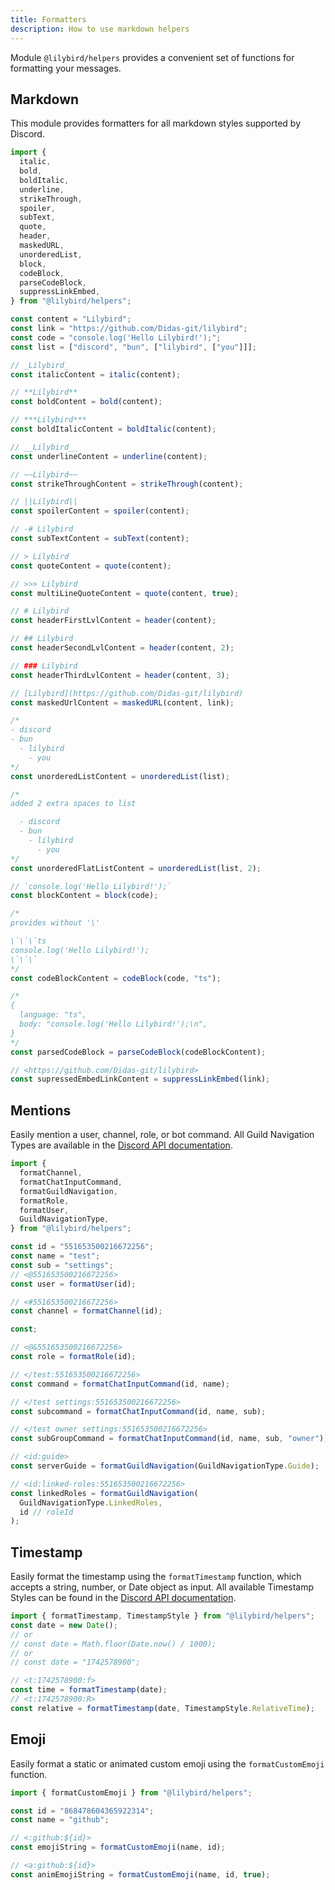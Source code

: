 ```yaml
---
title: Formatters
description: How to use markdown helpers
---
```


Module `@lilybird/helpers` provides a convenient set of functions for formatting your messages.

## Markdown

This module provides formatters for all markdown styles supported by Discord.

```ts showLineNumbers
import {
  italic,
  bold,
  boldItalic,
  underline,
  strikeThrough,
  spoiler,
  subText,
  quote,
  header,
  maskedURL,
  unorderedList,
  block,
  codeBlock,
  parseCodeBlock,
  suppressLinkEmbed,
} from "@lilybird/helpers";

const content = "Lilybird";
const link = "https://github.com/Didas-git/lilybird";
const code = "console.log('Hello Lilybird!');";
const list = ["discord", "bun", ["lilybird", ["you"]]];

// _Lilybird_
const italicContent = italic(content);

// **Lilybird**
const boldContent = bold(content);

// ***Lilybird***
const boldItalicContent = boldItalic(content);

// __Lilybird__
const underlineContent = underline(content);

// ~~Lilybird~~
const strikeThroughContent = strikeThrough(content);

// ||Lilybird||
const spoilerContent = spoiler(content);

// -# Lilybird
const subTextContent = subText(content);

// > Lilybird
const quoteContent = quote(content);

// >>> Lilybird
const multiLineQuoteContent = quote(content, true);

// # Lilybird
const headerFirstLvlContent = header(content);

// ## Lilybird
const headerSecondLvlContent = header(content, 2);

// ### Lilybird
const headerThirdLvlContent = header(content, 3);

// [Lilybird](https://github.com/Didas-git/lilybird)
const maskedUrlContent = maskedURL(content, link);

/*
- discord
- bun
  - lilybird
    - you
*/
const unorderedListContent = unorderedList(list);

/*
added 2 extra spaces to list

  - discord
  - bun
    - lilybird
      - you
*/
const unorderedFlatListContent = unorderedList(list, 2);

// `console.log('Hello Lilybird!');`
const blockContent = block(code);

/*
provides without '\'

\`\`\`ts
console.log('Hello Lilybird!');
\`\`\`
*/
const codeBlockContent = codeBlock(code, "ts");

/*
{
  language: "ts",
  body: "console.log('Hello Lilybird!');\n",
}
*/
const parsedCodeBlock = parseCodeBlock(codeBlockContent);

// <https://github.com/Didas-git/lilybird>
const supressedEmbedLinkContent = suppressLinkEmbed(link);
```

## Mentions

Easily mention a user, channel, role, or bot command. All Guild Navigation Types are available in the [Discord API documentation](https://discord.com/developers/docs/reference#message-formatting-guild-navigation-types).

```ts showLineNumbers
import {
  formatChannel,
  formatChatInputCommand,
  formatGuildNavigation,
  formatRole,
  formatUser,
  GuildNavigationType,
} from "@lilybird/helpers";

const id = "551653500216672256";
const name = "test";
const sub = "settings";
// <@551653500216672256>
const user = formatUser(id);

// <#551653500216672256>
const channel = formatChannel(id);

const;

// <@&551653500216672256>
const role = formatRole(id);

// </test:551653500216672256>
const command = formatChatInputCommand(id, name);

// </test settings:551653500216672256>
const subcommand = formatChatInputCommand(id, name, sub);

// </test owner settings:551653500216672256>
const subGroupCommand = formatChatInputCommand(id, name, sub, "owner");

// <id:guide>
const serverGuide = formatGuildNavigation(GuildNavigationType.Guide);

// <id:linked-roles:551653500216672256>
const linkedRoles = formatGuildNavigation(
  GuildNavigationType.LinkedRoles,
  id // roleId
);
```

## Timestamp

Easily format the timestamp using the `formatTimestamp` function, which accepts a string, number, or Date object as input. All available Timestamp Styles can be found in the [Discord API documentation](https://discord.com/developers/docs/reference#message-formatting-timestamp-styles).

```ts showLineNumbers
import { formatTimestamp, TimestampStyle } from "@lilybird/helpers";
const date = new Date();
// or
// const date = Math.floor(Date.now() / 1000);
// or
// const date = "1742578900";

// <t:1742578900:f>
const time = formatTimestamp(date);
// <t:1742578900:R>
const relative = formatTimestamp(date, TimestampStyle.RelativeTime);
```

## Emoji

Easily format a static or animated custom emoji using the `formatCustomEmoji` function.

```ts showLineNumbers
import { formatCustomEmoji } from "@lilybird/helpers";

const id = "868478604365922314";
const name = "github";

// <:github:${id}>
const emojiString = formatCustomEmoji(name, id);

// <a:github:${id}>
const animEmojiString = formatCustomEmoji(name, id, true);
```
